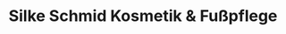 ---
title: "Silke Schmid Kosmetik & Fußpflege"
url: /schwarzenfeld/silke-schmid-kosmetik-und-fusspflege/
shop: Kosmetik
---